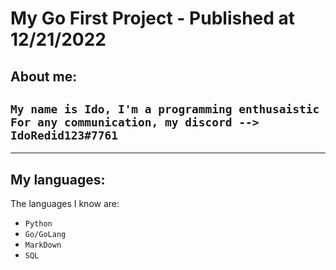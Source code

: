 # ****My Go First Project**** - ****Published at 12/21/2022****

## **About me:**
``My name is Ido, I'm a programming enthusaistic``
```For any communication, my discord --> IdoRedid123#7761```
---
---
## **My languages:**
The languages I know are:
- `Python`
- `Go/GoLang`
- `MarkDown`
- `SQL`